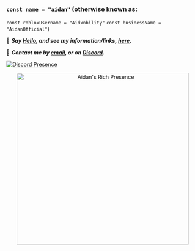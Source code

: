 ### `const name = "aidan"` (otherwise known as:
`const robloxUsername = "Aidxnbility"`
`const businessName = "AidanOfficial"`)

👋 ***Say [Hello](mailto:hi@aidan.pw), and see my information/links, [here](https://aidan.pw).***

📨 ***Contact me by [email](mailto:hi@aidan.pw), or on [Discord](https://discord.com/users/337325419416125442).***

[![Discord Presence](https://lanyard-profile-readme.vercel.app/api/337325419416125442)](https://discord.com/users/337325419416125442)
<p align="center">
  <img src="https://lanyard-profile-readme.vercel.app/api/337325419416125442" width="450px" alt="Aidan's Rich Presence">
</p>

